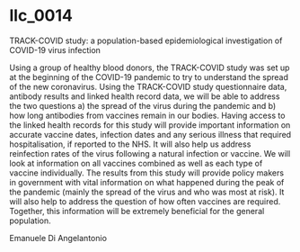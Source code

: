 # llc_0014
TRACK-COVID study: a population-based epidemiological investigation of COVID-19 virus infection 

Using a group of healthy blood donors, the TRACK-COVID study was set up at the beginning of the COVID-19 pandemic to try to understand the spread of the new coronavirus. Using the TRACK-COVID study questionnaire data, antibody results and linked health record data, we will be able to address the two questions a) the spread of the virus during the pandemic and b) how long antibodies from vaccines remain in our bodies. Having access to the linked health records for this study will provide important information on accurate vaccine dates, infection dates and any serious illness that required hospitalisation, if reported to the NHS. It will also help us address reinfection rates of the virus following a natural infection or vaccine. We will look at information on all vaccines combined as well as each type of vaccine individually. 
The results from this study will provide policy makers in government with vital information on what happened during the peak of the pandemic (mainly the spread of the virus and who was most at risk). It will also help to address the question of how often vaccines are required. Together, this information will be extremely beneficial for the general population.

Emanuele Di Angelantonio
